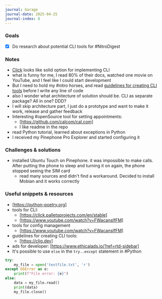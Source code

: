 ```yaml
---
journal: Garage
journal-date: 2025-04-25
journal-index: 8
---
```

### Goals

- [x] Do research about potential CLI tools for #NitroDigest

### Notes

- [Click](https://click.palletsprojects.com/en/stable) looks like solid option for implementing CLI
- what is funny for me, I read 80% of their docs, watched one movie on YouTube, and I feel like I could start development
- But I need to hold my #nitro horses, and read [guidelines for creating CLI tools](https://clig.dev) before I write any line of code
- also I wonder what architecture of solution should be. CLI as separate package? All in one? DDD?
- I will skip architecture part, I just do a prototype and want to make it work, release and gather feedback
- Interesting #openSource tool for setting appointments:
	- [https://github.com/calcom/cal.com]
	- I like readme in the repo
- read Python tutorial, learned about exceptions in Python
- I received my Pinephone Pro Explorer and started configuring it

### Challenges & solutions

- installed Ubuntu Touch on Pinephone. it was impossible to make calls. After putting the phone to sleep and turning it on again, the phone stopped seeing the SIM card
	- read many sources and didn't find a workaround. Decided to install Mobian and it works correctly

### Useful snippets & resources

- [https://python-poetry.org]
- tools for CLI:
	- [https://click.palletsprojects.com/en/stable]
	- [https://www.youtube.com/watch?v=FWacanslfFM]
- tools for config management
	- [https://www.youtube.com/watch?v=FWacanslfFM]
- guidelines for creating CLI tools:
	- [https://clig.dev]
- ads for developer: [https://www.ethicalads.io/?ref=rtd-sidebar]
- It's possible to use `else` in the `try..except` statement in #Python

```python
try:
	my_file = open('testfile.txt', 'r')
except OSError as e:
	print(f"File error: {e}")
else:
	data = my_file.read()
	print(data)
	my_file.close()
```

